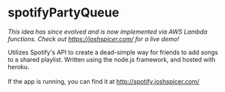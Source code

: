 # spotifyPartyQueue

_This idea has since evolved and is now implemented via AWS Lambda functions. Check out https://joshspicer.com/ for a live demo!_

Utilizes Spotify's API to create a dead-simple way for friends to add songs to a shared playlist.  Written using the node.js framework, and hosted with heroku.
<br><br>
If the app is running, you can find it at http://spotify.joshspicer.com/

